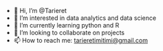 - 👋 Hi, I’m @Tarieret
- 👀 I’m interested in data analytics and data science 
- 🌱 I’m currently learning python and R
- 💞️ I’m looking to collaborate on projects
- 📫 How to reach me: tarieretimitimi@gmail.com

<!---
TariereT/TariereT is a ✨ special ✨ repository because its `README.md` (this file) appears on your GitHub profile.
You can click the Preview link to take a look at your changes.
--->
